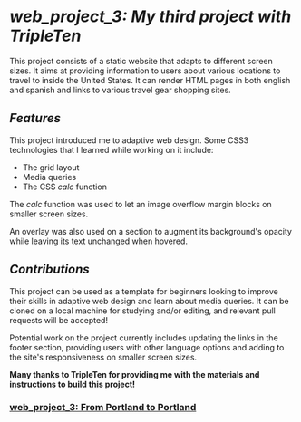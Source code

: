 # *web_project_3: My third project with TripleTen*
This project consists of a static website that adapts to different screen sizes. It aims at providing information to users about various locations to travel to inside the United States. It can render HTML pages in both english and spanish and links to various travel gear shopping sites.  

## *Features* 
This project introduced me to adaptive web design. Some CSS3 technologies that I learned while working on it include:
- The grid layout
- Media queries
- The CSS *calc* function

The *calc* function was used to let an image overflow margin blocks on smaller screen sizes.  
  
An overlay was also used on a section to augment its background's opacity while leaving its text unchanged when hovered. 

## *Contributions*
This project can be used as a template for beginners looking to improve their skills in adaptive web design and learn about media queries. It can be cloned on a local machine for studying and/or editing, and relevant pull requests will be accepted!  
  
Potential work on the project currently includes updating the links in the footer section, providing users with other language options and adding to the site's responsiveness on smaller screen sizes.

**Many thanks to TripleTen for providing me with the materials and instructions to build this project!**

### [web_project_3: From Portland to Portland](https://frederickjodozi.github.io/web_project_3)
